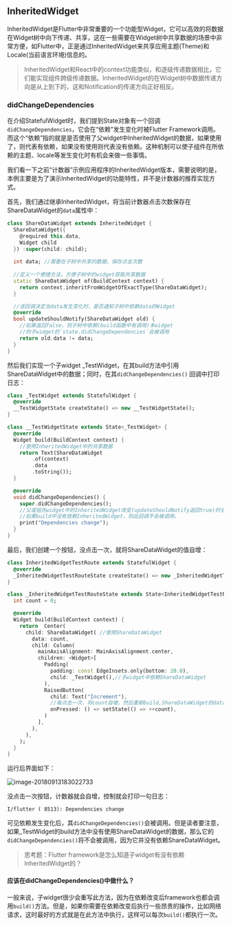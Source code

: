 

## InheritedWidget

InheritedWidget是Flutter中非常重要的一个功能型Widget，它可以高效的将数据在Widget树中向下传递、共享，这在一些需要在Widget树中共享数据的场景中非常方便，如Flutter中，正是通过InheritedWidget来共享应用主题(Theme)和Locale(当前语言环境)信息的。

> InheritedWidget和React中的context功能类似，和逐级传递数据相比，它们能实现组件跨级传递数据。InheritedWidget的在Widget树中数据传递方向是从上到下的，这和Notification的传递方向正好相反。

### didChangeDependencies

在介绍StatefulWidget时，我们提到State对象有一个回调`didChangeDependencies`，它会在“依赖”发生变化时被Flutter Framework调用。而这个“依赖”指的就是是否使用了父widget中InheritedWidget的数据，如果使用了，则代表有依赖，如果没有使用则代表没有依赖。这种机制可以使子组件在所依赖的主题、locale等发生变化时有机会来做一些事情。

我们看一下之前“计数器”示例应用程序的InheritedWidget版本，需要说明的是，本例主要是为了演示InheritedWidget的功能特性，并不是计数器的推荐实现方式。

首先，我们通过继承InheritedWidget，将当前计数器点击次数保存在ShareDataWidget的`data`属性中：

```dart
class ShareDataWidget extends InheritedWidget {
  ShareDataWidget({
    @required this.data,
    Widget child
  }) :super(child: child);
    
  int data; //需要在子树中共享的数据，保存点击次数
    
  //定义一个便捷方法，方便子树中的widget获取共享数据  
  static ShareDataWidget of(BuildContext context) {
    return context.inheritFromWidgetOfExactType(ShareDataWidget);
  }

  //该回调决定当data发生变化时，是否通知子树中依赖data的Widget  
  @override
  bool updateShouldNotify(ShareDataWidget old) {
    //如果返回false，则子树中依赖(build函数中有调用)本widget
    //的子widget的`state.didChangeDependencies`会被调用
    return old.data != data;
  }
}
```

然后我们实现一个子widget _TestWidget，在其build方法中引用ShareDataWidget中的数据；同时，在其`didChangeDependencies()` 回调中打印日志：

```dart
class _TestWidget extends StatefulWidget {
  @override
  __TestWidgetState createState() => new __TestWidgetState();
}

class __TestWidgetState extends State<_TestWidget> {
  @override
  Widget build(BuildContext context) {
    //使用InheritedWidget中的共享数据
    return Text(ShareDataWidget
        .of(context)
        .data
        .toString());
  }

  @override
  void didChangeDependencies() {
    super.didChangeDependencies();
    //父或祖先widget中的InheritedWidget改变(updateShouldNotify返回true)时会被调用。
    //如果build中没有依赖InheritedWidget，则此回调不会被调用。
    print("Dependencies change");
  }
}
```

最后，我们创建一个按钮，没点击一次，就将ShareDataWidget的值自增：

```dart
class InheritedWidgetTestRoute extends StatefulWidget {
  @override
  _InheritedWidgetTestRouteState createState() => new _InheritedWidgetTestRouteState();
}

class _InheritedWidgetTestRouteState extends State<InheritedWidgetTestRoute> {
  int count = 0;

  @override
  Widget build(BuildContext context) {
    return  Center(
      child: ShareDataWidget( //使用ShareDataWidget
        data: count,
        child: Column(
          mainAxisAlignment: MainAxisAlignment.center,
          children: <Widget>[
            Padding(
              padding: const EdgeInsets.only(bottom: 20.0),
              child: _TestWidget(),//子widget中依赖ShareDataWidget
            ),
            RaisedButton(
              child: Text("Increment"),
              //每点击一次，将count自增，然后重新build,ShareDataWidget的data将被更新  
              onPressed: () => setState(() => ++count),
            )
          ],
        ),
      ),
    );
  }
}
```

运行后界面如下：

![image-20180913183022733](https://cdn.jsdelivr.net/gh/flutterchina/flutter-in-action@1.0/docs/imgs/image-20180913183022733.png)

没点击一次按钮，计数器就会自增，控制就会打印一句日志：

```
I/flutter ( 8513): Dependencies change
```

可见依赖发生变化后，其`didChangeDependencies()`会被调用。但是读者要注意，如果_TestWidget的build方法中没有使用ShareDataWidget的数据，那么它的`didChangeDependencies()`将不会被调用，因为它并没有依赖ShareDataWidget。

> 思考题：Flutter framework是怎么知道子widget有没有依赖InheritedWidget的？

#### 应该在didChangeDependencies()中做什么？

一般来说，子widget很少会重写此方法，因为在依赖改变后framework也都会调用`build()`方法。但是，如果你需要在依赖改变后执行一些昂贵的操作，比如网络请求，这时最好的方式就是在此方法中执行，这样可以每次`build()`都执行一次。

